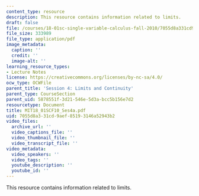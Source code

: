 ```yaml
---
content_type: resource
description: This resource contains information related to limits.
draft: false
file: /courses/18-01sc-single-variable-calculus-fall-2010/7055d8a331cd9aef85193146a52943b2_MIT18_01SCF10_Ses4a.pdf
file_size: 333989
file_type: application/pdf
image_metadata:
  caption: ''
  credit: ''
  image-alt: ''
learning_resource_types:
- Lecture Notes
license: https://creativecommons.org/licenses/by-nc-sa/4.0/
ocw_type: OCWFile
parent_title: 'Session 4: Limits and Continuity'
parent_type: CourseSection
parent_uid: 5878551f-3d21-546e-5d3a-bcc5b156e7d2
resourcetype: Document
title: MIT18_01SCF10_Ses4a.pdf
uid: 7055d8a3-31cd-9aef-8519-3146a52943b2
video_files:
  archive_url: ''
  video_captions_file: ''
  video_thumbnail_file: ''
  video_transcript_file: ''
video_metadata:
  video_speakers: ''
  video_tags: ''
  youtube_description: ''
  youtube_id: ''
---
```

This resource contains information related to limits.